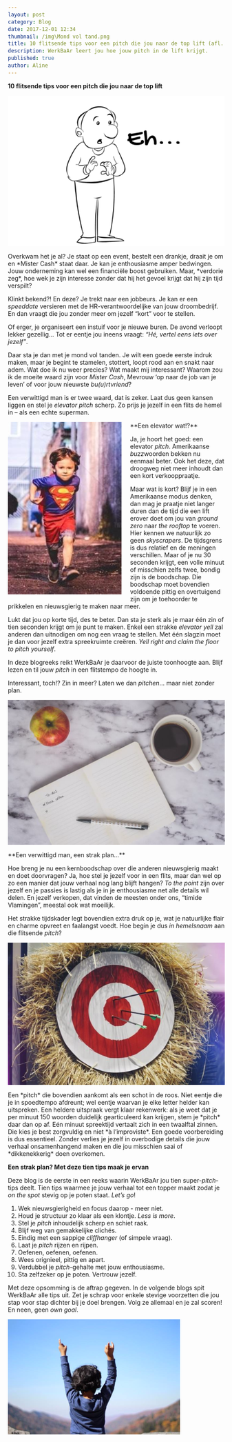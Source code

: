 ```yaml
---
layout: post
category: Blog
date: 2017-12-01 12:34
thumbnail: /img\Mond vol tand.png
title: 10 flitsende tips voor een pitch die jou naar de top lift (afl. 1.0.)
description: WerkBaAr leert jou hoe jouw pitch in de lift krijgt.
published: true
author: Aline
---
```


**10 flitsende tips voor een pitch die jou naar de top lift**

<img alt="Pitch1.0." class="img-responsive" style="float: left;margin:0 20px 15px 0" src="/img\Mond vol tand.png">
Overkwam het je al? Je staat op een event, bestelt een drankje, draait je om en *Mister Cash* staat daar. Je kan je enthousiasme amper bedwingen. Jouw onderneming kan wel een financiële boost gebruiken. Maar, *verdorie zeg*, hoe wek je zijn interesse zonder dat hij het gevoel krijgt dat hij zijn tijd verspilt? 

Klinkt bekend?! En deze? Je trekt naar een jobbeurs. Je kan er een *speeddate* versieren met de HR-verantwoordelijke van jouw droombedrijf. En dan vraagt die jou zonder meer om jezelf “kort” voor te stellen. 

Of erger, je organiseert een instuif voor je nieuwe buren. De avond verloopt lekker gezellig… Tot er eentje jou ineens vraagt: *“Hé,  vertel eens iets over jezelf”*. 

Daar sta je dan met je mond vol tanden. Je wilt een goede eerste indruk maken, maar je begint te stamelen, stottert, loopt rood aan en snakt naar adem. Wat doe ik nu weer precies? Wat maakt mij interessant? Waarom zou ik de moeite waard zijn voor *Mister Cash*, Mevrouw ‘op naar de job van je leven’ of voor jouw nieuwste *bu(u)rtvriend*?

Een verwittigd man is er twee waard, dat is zeker. Laat dus geen kansen liggen en stel je *elevator pitch* scherp. Zo prijs je jezelf in een flits de hemel in – als een echte superman.

<img alt="Pitch1.0." class="img-responsive" style="float: left;margin:0 20px 15px 0" src="/img\supermannetje.png">
**Een elevator wat!?** 

Ja, je hoort het goed: een elevator *pitch*. Amerikaanse *buzz*woorden bekken nu eenmaal beter. Ook het deze, dat droogweg niet meer inhoudt dan een kort verkooppraatje. 

Maar wat is kort? Blijf je in een Amerikaanse modus denken, dan mag je praatje niet langer duren dan de tijd die een lift erover doet om jou van *ground zero* naar *the rooftop* te voeren. Hier kennen we natuurlijk zo geen *skyscrapers*. De tijdsgrens is dus relatief en de meningen verschillen. Maar of je nu 30 seconden krijgt, een volle minuut of misschien zelfs twee, bondig zijn is de boodschap. Die boodschap moet bovendien voldoende pittig en overtuigend zijn om je toehoorder te prikkelen en nieuwsgierig te maken naar meer. 

Lukt dat jou op korte tijd, des te beter. Dan sta je sterk als je maar één zin of tien seconden krijgt om je punt te maken. Enkel een strakke *elevator yell* zal anderen dan uitnodigen om nog een vraag te stellen. Met één slagzin moet je dan voor jezelf extra spreekruimte creëren. *Yell right and claim the floor to pitch yourself*. 

In deze blogreeks reikt WerkBaAr je daarvoor de juiste toonhoogte aan. Blijf lezen en til jouw *pitch* in een flitstempo de hoogte in. 

Interessant, toch!? Zin in meer? Laten we dan *pitchen*… maar niet zonder plan.

<img alt="Pitch1.0." class="img-responsive" style="float: left;margin:0 20px 15px 0" src="/img\plan.png">
**Een verwittigd man, een strak plan…**

Hoe breng je nu een kernboodschap over die anderen nieuwsgierig maakt en doet doorvragen? Ja, hoe stel je jezelf voor in een flits, maar dan wel op zo een manier dat jouw verhaal nog lang blijft hangen? *To the point* zijn over jezelf en je passies is lastig als je in je enthousiasme net alle details wil delen. En jezelf verkopen, dat vinden de meesten onder ons, “timide Vlamingen”, meestal ook wat moeilijk. 

Het strakke tijdskader legt bovendien extra druk op je, wat je natuurlijke flair en charme opvreet en faalangst voedt. Hoe begin je dus *in hemelsnaam* aan die flitsende *pitch*?

<img alt="Pitch1.0." class="img-responsive" style="float: left;margin:0 20px 15px 0" src="/img\roos.png">
Een *pitch* die bovendien aankomt als een schot in de roos. Niet eentje die je in spoedtempo afdreunt; wel eentje waarvan je elke letter helder kan uitspreken. Een heldere uitspraak vergt klaar rekenwerk: als je weet dat je per minuut 150 woorden duidelijk gearticuleerd kan krijgen, stem je *pitch* daar dan op af. Eén minuut spreektijd vertaalt zich in een twaalftal zinnen. Die kies je best zorgvuldig en niet *à l’improviste*.  Een goede voorbereiding is dus essentieel. Zonder verlies je jezelf in overbodige details die jouw verhaal onsamenhangend maken en die jou misschien saai of *dikkenekkerig* doen overkomen.  

**Een strak plan? Met deze tien tips maak je ervan** 

Deze blog is de eerste in een reeks waarin WerkBaAr jou tien super-*pitch*-tips deelt. Tien tips waarmee je jouw verhaal tot een topper maakt zodat je *on the spot* stevig op je poten staat. *Let’s go*!

1. Wek nieuwsgierigheid en focus daarop - meer niet.
2. Houd je structuur zo klaar als een klontje. *Less is more*.
3. Stel je *pitch* inhoudelijk scherp en schiet raak. 
4. Blijf weg van gemakkelijke clichés.
5. Eindig met een sappige *cliffhanger* (of simpele vraag).
6. Laat je *pitch* rijzen en rijpen. 
7. Oefenen, oefenen, oefenen. 
8. Wees orignieel, pittig en apart.
9. Verdubbel je *pitch*-gehalte met jouw enthousiasme.
10. Sta zelfzeker op je poten. Vertrouw jezelf.

Met deze opsomming is de aftrap gegeven. In de volgende blogs spit WerkBaAr alle tips uit. Zet je schrap voor enkele stevige voorzetten die jou stap voor stap dichter bij je doel brengen. Volg ze allemaal en je zal scoren! En neen, geen *own goal*. 

<img alt="Pitch1.0." class="img-responsive" style="float: left;margin:0 20px 15px 0" src="/img\top.png">












